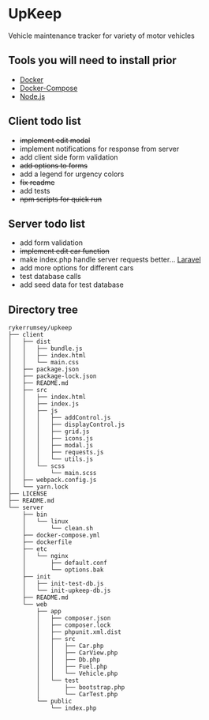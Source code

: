 # UpKeep
Vehicle maintenance tracker for variety of motor vehicles

## Tools you will need to install prior

* [Docker](https://www.docker.com/community-edition#/download)
* [Docker-Compose](https://docs.docker.com/compose/install/)
* [Node.js](https://nodejs.org/en/download/)

## Client todo list

* ~~implement edit modal~~
* implement notifications for response from server
* add client side form validation
* ~~add options to forms~~
* add a legend for urgency colors
* ~~fix readme~~
* add tests
* ~~npm scripts for quick run~~

## Server todo list

* add form validation
* ~~implement edit car function~~
* make index.php handle server requests better... [Laravel](https://laravel.com/)
* add more options for different cars
* test database calls
* add seed data for test database

## Directory tree

```
rykerrumsey/upkeep
├── client
│   ├── dist
│   │   ├── bundle.js
│   │   ├── index.html
│   │   └── main.css
│   ├── package.json
│   ├── package-lock.json
│   ├── README.md
│   ├── src
│   │   ├── index.html
│   │   ├── index.js
│   │   ├── js
│   │   │   ├── addControl.js
│   │   │   ├── displayControl.js
│   │   │   ├── grid.js
│   │   │   ├── icons.js
│   │   │   ├── modal.js
│   │   │   ├── requests.js
│   │   │   └── utils.js
│   │   └── scss
│   │       └── main.scss
│   ├── webpack.config.js
│   └── yarn.lock
├── LICENSE
├── README.md
└── server
    ├── bin
    │   └── linux
    │       └── clean.sh
    ├── docker-compose.yml
    ├── dockerfile
    ├── etc
    │   └── nginx
    │       ├── default.conf
    │       └── options.bak
    ├── init
    │   ├── init-test-db.js
    │   └── init-upkeep-db.js
    ├── README.md
    └── web
        ├── app
        │   ├── composer.json
        │   ├── composer.lock
        │   ├── phpunit.xml.dist
        │   ├── src
        │   │   ├── Car.php
        │   │   ├── CarView.php
        │   │   ├── Db.php
        │   │   ├── Fuel.php
        │   │   └── Vehicle.php
        │   └── test
        │       ├── bootstrap.php
        │       └── CarTest.php
        └── public
            └── index.php
```
